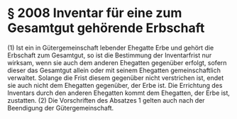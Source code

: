 # § 2008 Inventar für eine zum Gesamtgut gehörende Erbschaft
(1) Ist ein in Gütergemeinschaft lebender Ehegatte Erbe und gehört die Erbschaft zum Gesamtgut, so ist die Bestimmung der Inventarfrist nur wirksam, wenn sie auch dem anderen Ehegatten gegenüber erfolgt, sofern dieser das Gesamtgut allein oder mit seinem Ehegatten gemeinschaftlich verwaltet. Solange die Frist diesem gegenüber nicht verstrichen ist, endet sie auch nicht dem Ehegatten gegenüber, der Erbe ist. Die Errichtung des Inventars durch den anderen Ehegatten kommt dem Ehegatten, der Erbe ist, zustatten.
(2) Die Vorschriften des Absatzes 1 gelten auch nach der Beendigung der Gütergemeinschaft.